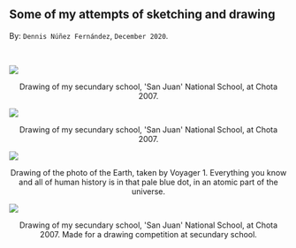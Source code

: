 
## Some of my attempts of sketching and drawing ##

By: ```Dennis Núñez Fernández```, ```December 2020```.

<br>

<p> 
<div class="row">
<!-------------------->
<main class="grid3">
<div class="oneBoxx">
  <img src="https://dennishnf.github.io/posts/daily/2020-12_some-of-my-attempts-of-sketching-and-drawing/image001_.jpg">
  <p style="text-align:center;">Drawing of my secundary school, 'San Juan' National School, at Chota 2007.</p>
</div>
<div class="oneBoxx">
  <img src="https://dennishnf.github.io/posts/daily/2020-12_some-of-my-attempts-of-sketching-and-drawing/image001_.jpg">
  <p style="text-align:center;">Drawing of my secundary school, 'San Juan' National School, at Chota 2007.</p>
</div>
<div class="oneBoxx">
  <img src="https://dennishnf.github.io/posts/daily/2020-12_some-of-my-attempts-of-sketching-and-drawing/image001_.jpg">
  <p style="text-align:center;">Drawing of the photo of the Earth, taken by Voyager 1. Everything you know and all of human history is in that pale blue dot, in an atomic part of the universe.</p>
</div>
<div class="oneBoxx">
  <img src="https://dennishnf.github.io/posts/daily/2020-12_some-of-my-attempts-of-sketching-and-drawing/image001_.jpg">
  <p style="text-align:center;">Drawing of my secundary school, 'San Juan' National School, at Chota 2007. Made for a drawing competition at secundary school.</p>
</div>
</main>
<!-------------------->
</div>
</p>